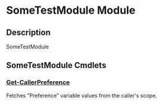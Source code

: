 ﻿---
Module Name: SomeTestModule
Module Guid: 6d765176-59d3-4c1a-9ce9-be043c59ea3f
Download Help Link: https://github.com/justin-p/SomeTestModule/release/SomeTestModule/docs/SomeTestModule.md
Help Version: 0.0.1
Locale: en-US
---

# SomeTestModule Module
## Description
SomeTestModule

## SomeTestModule Cmdlets
### [Get-CallerPreference](Get-CallerPreference.md)
Fetches "Preference" variable values from the caller's scope.


